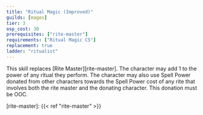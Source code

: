 ```yaml
---
title: "Ritual Magic (Improved)"
guilds: [mages]
tier: 3
osp_cost: 30
prerequisites: ["rite-master"]
requirements: ["Ritual Magic CS"]
replacement: true
ladder: "ritualist"
---
```

This skill replaces [Rite Master][rite-master]. The character may add 1 to the power of any ritual they perform. The character may also use Spell Power donated from other characters towards the Spell Power cost of any rite that involves both the rite master and the donating character. This donation must be OOC.

[rite-master]: {{< ref "rite-master" >}}